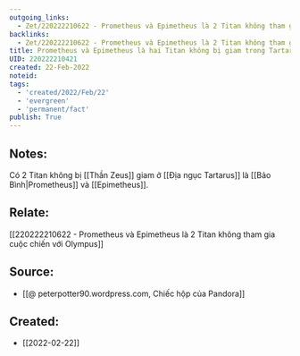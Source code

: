 ```yaml
---
outgoing_links:
  - Zet/220222210622 - Prometheus và Epimetheus là 2 Titan không tham gia cuộc chiến với Olympus
backlinks:
  - Zet/220222210622 - Prometheus và Epimetheus là 2 Titan không tham gia cuộc chiến với Olympus
title: Prometheus và Epimetheus là hai Titan không bị giam trong Tartarus
UID: 220222210421
created: 22-Feb-2022
noteid:
tags:
  - 'created/2022/Feb/22'
  - 'evergreen'
  - 'permanent/fact'
publish: True
---
```

## Notes:
Có 2 Titan không bị [[Thần Zeus]] giam ở [[Địa ngục Tartarus]] là [[Bảo Bình|Prometheus]] và [[Epimetheus]].

## Relate:
[[220222210622 - Prometheus và Epimetheus là 2 Titan không tham gia cuộc chiến với Olympus]]

## Source:
- [[@ peterpotter90.wordpress.com, Chiếc hộp của Pandora]]





## Created:
- [[2022-02-22]]
